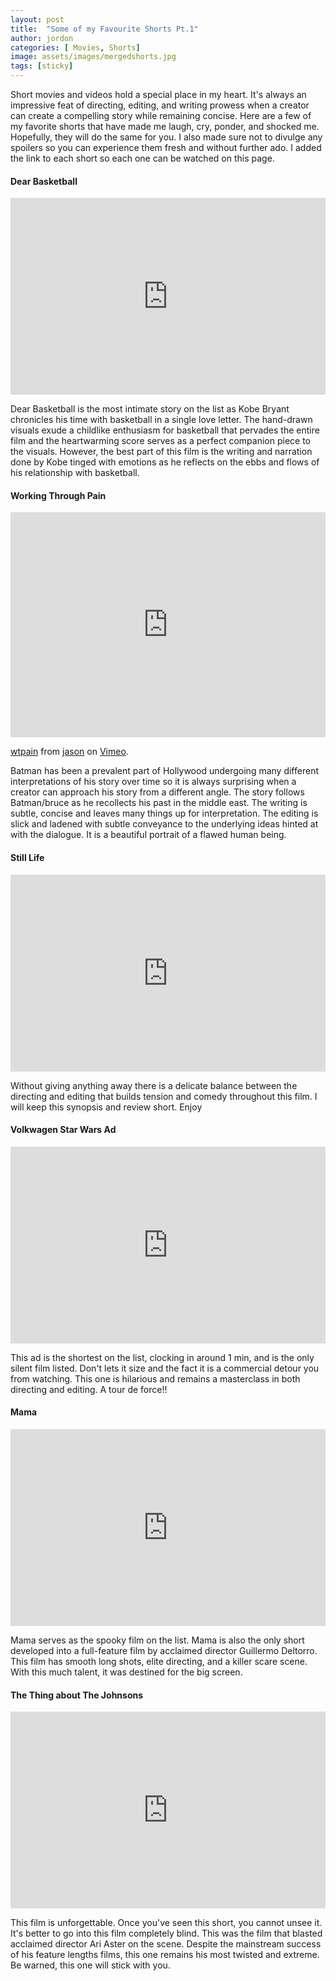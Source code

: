 ```yaml
---
layout: post
title:  "Some of my Favourite Shorts Pt.1"
author: jordon
categories: [ Movies, Shorts]
image: assets/images/mergedshorts.jpg
tags: [sticky]
---
```



Short movies and videos hold a special place in my heart. It's always an impressive feat of directing, editing, and writing prowess when a creator can create a compelling story while remaining concise. Here are a few of my favorite shorts that have made me laugh, cry, ponder, and shocked me. Hopefully, they will do the same for you. I  also made sure not to divulge any spoilers so  you can experience them fresh and without further ado. I added the link to each short so each one can be watched on this page.


#### Dear Basketball
<iframe width="100%" height="315" src="https://www.youtube.com/embed/1FUr4tFyKW0" title="YouTube video player" frameborder="0" allow="accelerometer; autoplay; clipboard-write; encrypted-media; gyroscope; picture-in-picture; web-share" allowfullscreen></iframe>

Dear Basketball is the most intimate story on the list as Kobe Bryant chronicles his time with basketball in a single love letter. The hand-drawn visuals
 exude a childlike enthusiasm for basketball that pervades the entire film and the heartwarming score serves as a perfect companion piece to the visuals. However, the best part of this film is the writing and narration done by Kobe tinged with emotions as he reflects on the ebbs and flows of his relationship with basketball. 

#### Working Through Pain
<iframe src="https://player.vimeo.com/video/829888182?h=48294a3167" width="100%" height="360" frameborder="0" allow="autoplay; fullscreen; picture-in-picture" allowfullscreen></iframe>
<p><a href="https://vimeo.com/829888182">wtpain</a> from <a href="https://vimeo.com/user200968940">jason</a> on <a href="https://vimeo.com">Vimeo</a>.</p>

 Batman has been a prevalent part of Hollywood undergoing many different interpretations of his story over time so it is always surprising when a creator can approach his story from a different angle. The story follows Batman/bruce as he recollects his past in the middle east. The writing is subtle, concise and leaves many things up for interpretation. The editing is slick and ladened with subtle conveyance to the underlying ideas hinted at with the dialogue. It is a beautiful portrait of a flawed human being.

#### Still Life
<iframe width="100%" height="315" src="https://www.youtube.com/embed/La6T8Bq6CsU" title="YouTube video player" frameborder="0" allow="accelerometer; autoplay; clipboard-write; encrypted-media; gyroscope; picture-in-picture; web-share" allowfullscreen></iframe>

 Without giving anything away there is a delicate balance between the directing and editing that builds tension and comedy throughout this film. I will keep this synopsis and review short. Enjoy 

#### Volkwagen Star Wars Ad
<iframe width="100%" height="315" src="https://www.youtube.com/embed/YdZMypElBpo" title="YouTube video player" frameborder="0" allow="accelerometer; autoplay; clipboard-write; encrypted-media; gyroscope; picture-in-picture; web-share" allowfullscreen></iframe>

This ad is the shortest on the list, clocking in around 1 min, and is the only silent film listed. Don't lets it size and the fact it is a commercial detour you from watching. This one is hilarious and remains a masterclass in both directing and editing. A tour de force!!

#### Mama
<iframe width="100%" height="315" src="https://www.youtube.com/embed/fcrM74s7tm4" title="YouTube video player" frameborder="0" allow="accelerometer; autoplay; clipboard-write; encrypted-media; gyroscope; picture-in-picture; web-share" allowfullscreen></iframe>

Mama serves as the spooky film on the list. Mama is also the only short developed into a full-feature film by acclaimed director Guillermo Deltorro. This film has smooth long shots, elite directing, and a killer scare scene. With this much talent, it was destined for the big screen.

#### The Thing about The Johnsons
<iframe width="100%" height="315" src="https://www.youtube.com/embed/nQobOSv2kzM" title="YouTube video player" frameborder="0" allow="accelerometer; autoplay; clipboard-write; encrypted-media; gyroscope; picture-in-picture; web-share" allowfullscreen></iframe>

This film is unforgettable. Once you've seen this short, you cannot unsee it. It's better to go into this film completely blind. This was the film that blasted acclaimed director Ari Aster on the scene. Despite the mainstream success of his feature lengths films, this one remains his most twisted and extreme. Be warned, this one will stick with you.


<!-- 
![](/mundana-theme-jekyll/assets/images/thingaboutjohnsons.jpg)
[youtube link](https://www.youtube.com/watch?v=fcrM74s7tm4)  -->

